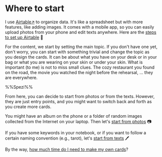 Where to start
========

I use [Airtable:arrow_upper_right:](https://airtable.com/) to organize data. It's like a spreadsheet but with more features, like adding images. It comes with a mobile app, so you can easily upload photos from your phone and edit texts anywhere. Here are the [steps to set up Airtable](#doc/airtable) :wrench:

For the content, we start by setting the main topic. If you don't have one yet, don't worry, you can start with something trivial and change the topic as you design the cards. It can be about what you have on your desk or in your bag or what you are wearing on your skin or under your skin. What is important (to me) is not to miss small clues. The cozy restaurant you found on the road, the movie you watched the night before the rehearsal, ... they are everywhere.

%%Spezi%%

From here, you can decide to start from photos or from the texts. However, they are just entry points, and you might want to switch back and forth as you create more cards.

You might have an album on the phone or a folder of random images collected from the Internet on your laptop. Then let's [start from photos](#doc/photos) :camera:

If you have some keywords in your notebook, or if you want to follow a certain naming convention (e.g., tarot), let's [start from texts](#doc/texts) :pen:

By the way, [how much time do I need to make my own cards](#doc/time)?
